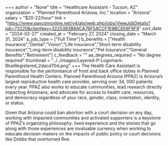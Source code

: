 +++
author = "None"
title = "Healthcare Assistant - Tucson, AZ"
organization = "Planned Parenthood Arizona, Inc."
location = "Arizona"
salary = "$20-22/hour"
link = "https://www.paycomonline.net/v4/ats/web.php/jobs/ViewJobDetails?job=73220&clientkey=32253B3B6ACA76F5ACCF1E9BCEE6F9F9"
sort_date = "2024-02-27"
created_at = "February 27, 2024"
closing_date = "March 31, 2024"
a_job_type = ["Full Time"]
b_benefits = ["Health Insurance","Dental","Vision","Life insurance","Short-term disability insurance","Long-term disability insurance","Pet insurance","General Benefits","Retirement"]
c_feedback = ""
aa_degrees_required = "No degree required"
thumbnail = "../../images/Layered-P-Logomark-BlueRegistered_2dacd70d.png"
+++
The Health Care Assistant is responsible for the performance of front and back office duties in Planned Parenthood Health Centers. Planned Parenthood Arizona (PPAZ) is Arizona’s largest reproductive health care provider, serving over 34, 000 patients every year. PPAZ also works to educate communities, lead research directly impacting Arizonans; and advocate for access to health care, resources, and democracy regardless of your race, gender, class, orientation, identity, or status.

Given that Arizona could ban abortion with a court decision on any day, working with impacted communities and activated supporters is a keystone of PPAZ’s organizing philosophy: lived experience and the stories that go along with those experiences are invaluable currency when working to educate decision-makers on the impacts of public policy or court decisions like Dobbs that overturned Roe.

